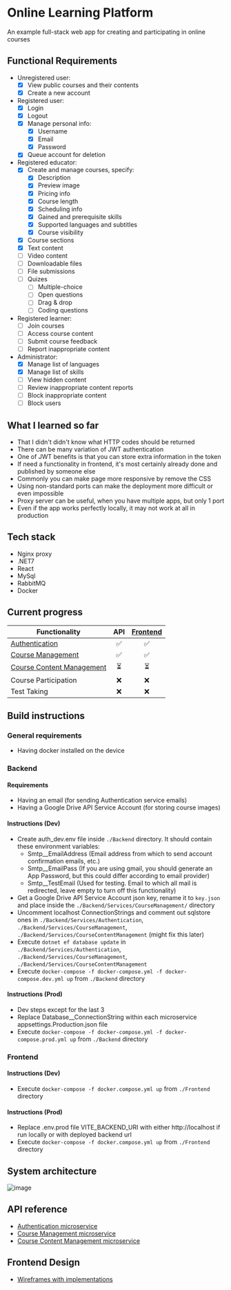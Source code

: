 # Online Learning Platform
An example full-stack web app for creating and participating in online courses
## Functional Requirements
  - Unregistered user:
    - [x] View public courses and their contents
    - [x] Create a new account
  - Registered user:
    - [x] Login
    - [x] Logout
    - [x] Manage personal info:
      - [x] Username
      - [x] Email
      - [x] Password
    - [x] Queue account for deletion
  - Registered educator:
    - [x] Create and manage courses, specify:
      -  [x] Description
      -  [x] Preview image
      -  [x] Pricing info
      -  [x] Course length
      -  [x] Scheduling info
      -  [x] Gained and prerequisite skills
      -  [x] Supported languages and subtitles
      -  [x] Course visibility
    -  [x] Course sections
    -  [x] Text content
    -  [ ] Video content
    -  [ ] Downloadable files
    -  [ ] File submissions
    -  [ ] Quizes
      -  [ ] Multiple-choice
      -  [ ] Open questions
      -  [ ] Drag & drop
      -  [ ] Coding questions 
  - Registered learner:
    - [ ] Join courses
    - [ ] Access course content
    - [ ] Submit course feedback
    - [ ] Report inappropriate content
  - Administrator:
    - [x] Manage list of languages
    - [x] Manage list of skills
    - [ ] View hidden content
    - [ ] Review inappropriate content reports
    - [ ] Block inappropriate content
    - [ ] Block users
## What I learned so far
- That I didn't didn't know what HTTP codes should be returned
- There can be many variation of JWT authentication
- One of JWT benefits is that you can store extra information in the token
- If need a functionality in frontend, it's most certainly already done and published by someone else
- Commonly you can make page more responsive by remove the CSS
- Using non-standard ports can make the deployment more difficult or even impossible
- Proxy server can be useful, when you have multiple apps, but only 1 port
- Even if the app works perfectly locally, it may not work at all in production
## Tech stack
- Nginx proxy
- .NET7
- React
- MySql
- RabbitMQ
- Docker
## Current progress
| Functionality                  | API           | [Frontend]     |
| ------------------------------ |:-------------:| :-------------:|
| [Authentication]               | ✅            | ✅             |
| [Course Management]            | ✅            | ✅             |
| [Course Content Management]    | ⏳            | ⏳             |
| Course Participation           | ❌            | ❌             |
| Test Taking                    | ❌            | ❌             |

[Authentication]: https://github.com/Nadegamra/microservices-authentication
[Course Management]: https://github.com/Nadegamra/microservices-course_management
[Frontend]: https://github.com/Nadegamra/olp-frontend-spa
[Course Content Management]: https://github.com/Nadegamra/microservices-course_content_management
## Build instructions
### General requirements
- Having docker installed on the device
### Backend
#### Requirements
- Having an email (for sending Authentication service emails)
- Having a Google Drive API Service Account (for storing course images)
#### Instructions (Dev)
- Create auth_dev.env file inside `./Backend` directory. It should contain these environment variables:
  - Smtp__EmailAddress (Email address from which to send account confirmation emails, etc.)
  - Smtp__EmailPass (If you are using gmail, you should generate an App Password, but this could differ according to email provider)
  - Smtp__TestEmail (Used for testing. Email to which all mail is redirected, leave empty to turn off this functionality)
- Get a Google Drive API Service Account json key, rename it to `key.json` and place inside the `./Backend/Services/CourseManagement/` directory
- Uncomment localhost ConnectionStrings and comment out sqlstore ones in `./Backend/Services/Authentication`, `./Backend/Services/CourseManagement`, `./Backend/Services/CourseContentManagement` (might fix this later)
- Execute `dotnet ef database update` in `./Backend/Services/Authentication`, `./Backend/Services/CourseManagement`, `./Backend/Services/CourseContentManagement`
- Execute `docker-compose -f docker-compose.yml -f docker-compose.dev.yml up` from `./Backend` directory
#### Instructions (Prod)
- Dev steps except for the last 3
- Replace Database__ConnectionString within each microservice appsettings.Production.json file
- Execute `docker-compose -f docker-compose.yml -f docker-compose.prod.yml up` from `./Backend` directory
### Frontend
#### Instructions (Dev)
- Execute `docker-compose -f docker.compose.yml up` from `./Frontend` directory
#### Instructions (Prod)
- Replace .env.prod file VITE_BACKEND_URI with either http://localhost if run locally or with deployed backend url
- Execute `docker-compose -f docker.compose.yml up` from `./Frontend` directory
## System architecture
![image](https://github.com/Nadegamra/online-learning-platform/assets/63640402/ba476c33-6149-4b2d-80b0-ada0868d860a)

## API reference
- [Authentication microservice](https://github.com/Nadegamra/microservices-authentication/blob/master/APIReference.md)
- [Course Management microservice](https://github.com/Nadegamra/microservices-course_management/blob/master/docs/APIReference.md)
- [Course Content Management microservice](https://github.com/Nadegamra/microservices-course_content_management/blob/master/docs/APIReference.md)
## Frontend Design
- [Wireframes with implementations](https://github.com/Nadegamra/STPP/blob/master/FrontendDesign.md)
